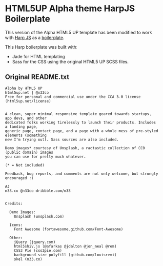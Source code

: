 # HTML5UP Alpha theme HarpJS Boilerplate

This version of the Alpha HTML5 UP template has been modified to work with [Harp JS](http://harpjs.com/) as a [boilerplate](http://harpjs.com/blog/v0-12-1-boilerplates).

This Harp boilerplate was built with: 
- Jade for HTML templating 
- Sass for the CSS using the original HTML5 UP SCSS files.

## Original README.txt

    Alpha by HTML5 UP
    html5up.net | @n33co
    Free for personal and commercial use under the CCA 3.0 license (html5up.net/license)


    A clean, super minimal responsive template geared towards startups, app devs, and other
    dedicated folks working tirelessly to launch their products. Includes a landing page,
    generic page, contact page, and a page with a whole mess of pre-styled elements (something
    new I'm trying out). Sass sources are also included.

    Demo images* courtesy of Unsplash, a radtastic collection of CC0 (public domain) images
    you can use for pretty much whatever.

    (* = Not included)

    Feedback, bug reports, and comments are not only welcome, but strongly encouraged :)

    AJ
    n33.co @n33co dribbble.com/n33


    Credits:

      Demo Images:
        Unsplash (unsplash.com)

      Icons:
        Font Awesome (fortawesome.github.com/Font-Awesome)

      Other:
        jQuery (jquery.com)
        html5shiv.js (@afarkas @jdalton @jon_neal @rem)
        CSS3 Pie (css3pie.com)
        background-size polyfill (github.com/louisremi)
        skel (n33.co)
